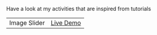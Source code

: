 Have a look at my activities that are inspired from tutorials 

|       |  | 
| :---                 |    :----:   | 
| Image Slider | [Live Demo](https://joby-image-slider.netlify.app/) |               
